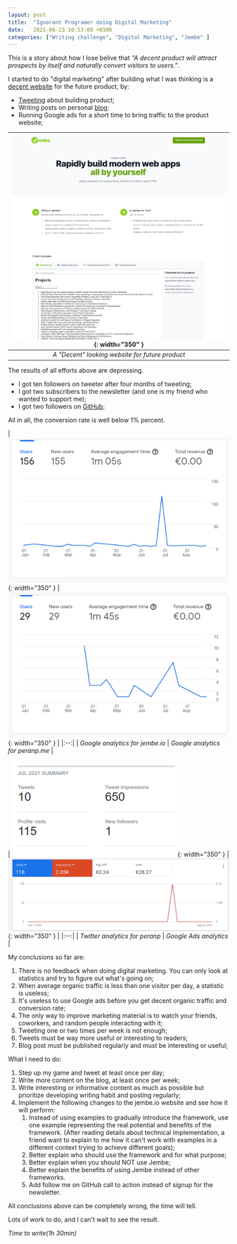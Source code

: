 ```yaml
---
layout: post
title:  "Ignorant Programer doing Digital Marketing"
date:   2021-08-23 10:53:00 +0100
categories: ["Writing challenge", "Digital Marketing", "Jembe" ]
---
```



This is a story about how I lose belive that *"A decent product will attract prospects by itself and naturally convert visitors to users."*.


I started to do "digital marketing" after building what I was thinking is a [decent website](https://jembe.io) for the future product, by:

- [Tweeting](https://twitter.com/peranp) about building product;
- Writing posts on personal [blog](http://peranp.me);
- Running Google ads for a short time to bring traffic to the product website;

| ![A decent website](/assets/jembe.io-dm1.png?raw=True){: width="350" } |
|:--:| 
| *A "Decent" looking website for future product* |

The results of all efforts above are depressing.

- I got ten followers on tweeter after four months of tweeting;
- I got two subscribers to the newsletter (and one is my friend who wanted to support me);
- I got two followers on [GitHub](https://github.com/Jembe/jembe);

All in all, the conversion rate is well below 1% percent.

| ![Google analytics for jembe.io](/assets/analytics.google.com_jembe-dm1.png?raw=True){: width="350" } | ![Google analytics for peranp.me](/assets/analytics.google.com_peranp-dm1.png?raw=True){: width="350" } |
|:--:| 
| *Google analytics for jembe.io* |  *Google analytics for peranp.me*  |

| ![Twitter analytics for peranp](/assets/analytics.twitter.com_peranp-dm1.png?raw=True){: width="350" } | ![Google ads](/assets/ads.google.com-dm1.png?raw=True){: width="350" } |
|:--:| 
| *Twitter analytics for peranp* |  *Google Ads analytics*  |

My conclusions so far are:

1. There is no feedback when doing digital marketing. You can only look at statistics and try to figure out what's going on;
2. When average organic traffic is less than one visitor per day, a statistic is useless;
3. It's useless to use Google ads before you get decent organic traffic and conversion rate; 
4. The only way to improve marketing material is to watch your friends, coworkers, and random people interacting with it;
5. Tweeting one or two times per week is not enough;
6. Tweets must be way more useful or interesting to readers;
7. Blog post must be published regularly and must be interesting or useful;


What I need to do:

1. Step up my game and tweet at least once per day;
2. Write more content on the blog, at least once per week;
3. Write interesting or informative content as much as possible but prioritize developing writing habit and posting regularly;
4. Implement the following changes to the jembe.io website and see how it will perform:
   1. Instead of using examples to gradually introduce the framework, use one example representing the real potential and benefits of the framework. (After reading details about technical implementation, a friend want to explain to me how it can't work with examples in a different context trying to achieve different goals);
   2. Better explain who should use the framework and for what purpose;
   3. Better explain when you should NOT use Jembe;
   4. Better explain the benefits of using Jembe instead of other frameworks.
   5. Add follow me on GitHub call to action instead of signup for the newsletter.


All conclusions above can be completely wrong, the time will tell.

Lots of work to do, and I can't wait to see the result.




_Time to write(1h 30min)_
